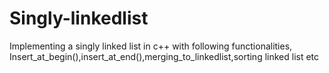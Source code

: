 # Singly-linkedlist
Implementing a singly linked list in c++ with following functionalities, Insert_at_begin(),insert_at_end(),merging_to_linkedlist,sorting linked list etc

